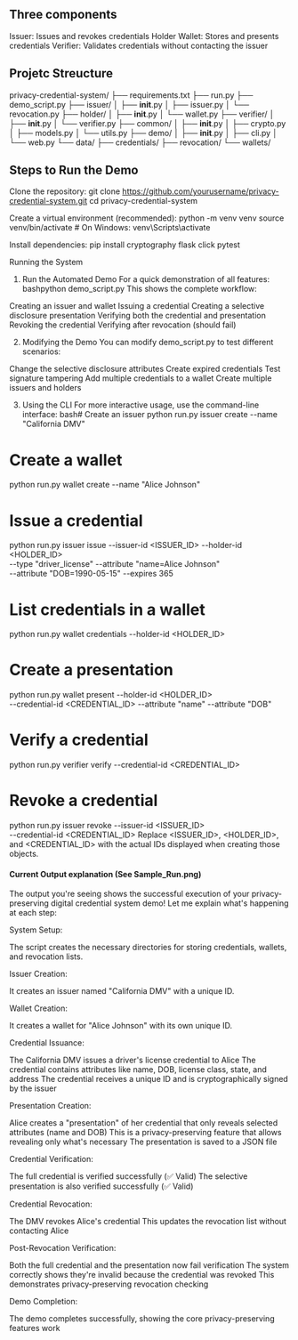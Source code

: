 ## Three components
Issuer: Issues and revokes credentials
Holder Wallet: Stores and presents credentials
Verifier: Validates credentials without contacting the issuer

## Projetc Streucture

privacy-credential-system/
├── requirements.txt
├── run.py
├── demo_script.py
├── issuer/
│   ├── __init__.py
│   ├── issuer.py
│   └── revocation.py
├── holder/
│   ├── __init__.py
│   └── wallet.py
├── verifier/
│   ├── __init__.py
│   └── verifier.py
├── common/
│   ├── __init__.py
│   ├── crypto.py
│   ├── models.py
│   └── utils.py
├── demo/
│   ├── __init__.py
│   ├── cli.py
│   └── web.py
└── data/
    ├── credentials/
    ├── revocation/
    └── wallets/

## Steps to Run the Demo


Clone the repository:
git clone https://github.com/yourusername/privacy-credential-system.git
cd privacy-credential-system

Create a virtual environment (recommended):
python -m venv venv
source venv/bin/activate  # On Windows: venv\Scripts\activate

Install dependencies:
pip install cryptography flask click pytest


Running the System
1. Run the Automated Demo
For a quick demonstration of all features:
bashpython demo_script.py
This shows the complete workflow:

Creating an issuer and wallet
Issuing a credential
Creating a selective disclosure presentation
Verifying both the credential and presentation
Revoking the credential
Verifying after revocation (should fail)

2. Modifying the Demo
You can modify demo_script.py to test different scenarios:

Change the selective disclosure attributes
Create expired credentials
Test signature tampering
Add multiple credentials to a wallet
Create multiple issuers and holders

3. Using the CLI
For more interactive usage, use the command-line interface:
bash# Create an issuer
python run.py issuer create --name "California DMV"

# Create a wallet
python run.py wallet create --name "Alice Johnson"

# Issue a credential
python run.py issuer issue --issuer-id <ISSUER_ID> --holder-id <HOLDER_ID> \
    --type "driver_license" --attribute "name=Alice Johnson" \
    --attribute "DOB=1990-05-15" --expires 365

# List credentials in a wallet
python run.py wallet credentials --holder-id <HOLDER_ID>

# Create a presentation
python run.py wallet present --holder-id <HOLDER_ID> \
    --credential-id <CREDENTIAL_ID> --attribute "name" --attribute "DOB"

# Verify a credential
python run.py verifier verify --credential-id <CREDENTIAL_ID>

# Revoke a credential
python run.py issuer revoke --issuer-id <ISSUER_ID> \
    --credential-id <CREDENTIAL_ID>
Replace <ISSUER_ID>, <HOLDER_ID>, and <CREDENTIAL_ID> with the actual IDs displayed when creating those objects.



#### Current Output explanation (See Sample_Run.png)
The output you're seeing shows the successful execution of your privacy-preserving digital credential system demo! Let me explain what's happening at each step:

System Setup:

The script creates the necessary directories for storing credentials, wallets, and revocation lists.


Issuer Creation:

It creates an issuer named "California DMV" with a unique ID.


Wallet Creation:

It creates a wallet for "Alice Johnson" with its own unique ID.


Credential Issuance:

The California DMV issues a driver's license credential to Alice
The credential contains attributes like name, DOB, license class, state, and address
The credential receives a unique ID and is cryptographically signed by the issuer


Presentation Creation:

Alice creates a "presentation" of her credential that only reveals selected attributes (name and DOB)
This is a privacy-preserving feature that allows revealing only what's necessary
The presentation is saved to a JSON file


Credential Verification:

The full credential is verified successfully (✅ Valid)
The selective presentation is also verified successfully (✅ Valid)


Credential Revocation:

The DMV revokes Alice's credential
This updates the revocation list without contacting Alice


Post-Revocation Verification:

Both the full credential and the presentation now fail verification
The system correctly shows they're invalid because the credential was revoked
This demonstrates privacy-preserving revocation checking


Demo Completion:

The demo completes successfully, showing the core privacy-preserving features work